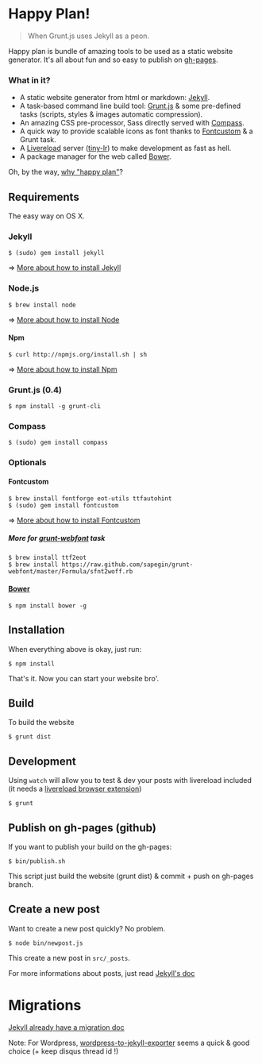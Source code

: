 # Happy Plan!

> When Grunt.js uses Jekyll as a peon.

Happy plan is bundle of amazing tools to be used as a static website generator. It's all about fun and so easy to publish on [gh-pages](http://pages.github.com/).

### What in it?

* A static website generator from html or markdown: [Jekyll](https://github.com/mojombo/jekyll).
* A task-based command line build tool: [Grunt.js](http://gruntjs.com/) & some pre-defined tasks (scripts, styles & images automatic compression).
* An amazing CSS pre-processor, Sass directly served with [Compass](http://compass-style.org/).
* A quick way to provide scalable icons as font thanks to [Fontcustom](http://fontcustom.com/) & a Grunt task.
* A [Livereload](http://livereload.com/) server ([tiny-lr](https://github.com/mklabs/tiny-lr)) to make development as fast as hell.
* A package manager for the web called [Bower](https://github.com/twitter/bower).

Oh, by the way, [why "happy plan"](http://www.youtube.com/watch?v=5zVVKXT8Vi0)?

## Requirements

The easy way on OS X.

### Jekyll

    $ (sudo) gem install jekyll

⇒ [More about how to install Jekyll](https://github.com/mojombo/jekyll/wiki/install)

### Node.js

    $ brew install node

⇒ [More about how to install Node](https://github.com/joyent/node/wiki/Installation)

#### Npm

    $ curl http://npmjs.org/install.sh | sh

⇒ [More about how to install Npm](https://github.com/isaacs/npm)

### Grunt.js (0.4)

    $ npm install -g grunt-cli

### Compass

    $ (sudo) gem install compass

### Optionals

#### Fontcustom

    $ brew install fontforge eot-utils ttfautohint
    $ (sudo) gem install fontcustom

⇒ [More about how to install Fontcustom](http://fontcustom.com/#installation)

##### More for [grunt-webfont](https://github.com/sapegin/grunt-webfont) task

    $ brew install ttf2eot
    $ brew install https://raw.github.com/sapegin/grunt-webfont/master/Formula/sfnt2woff.rb

#### [Bower](https://github.com/twitter/bower)

    $ npm install bower -g

## Installation

When everything above is okay, just run:

    $ npm install

That's it. Now you can start your website bro'.

## Build

To build the website

    $ grunt dist

## Development

Using `watch` will allow you to test & dev your posts with livereload included (it needs a [livereload browser extension](http://go.livereload.com/extensions))

    $ grunt

## Publish on gh-pages (github)

If you want to publish your build on the gh-pages:

    $ bin/publish.sh

This script just build the website (grunt dist) & commit + push on gh-pages branch.

## Create a new post

Want to create a new post quickly? No problem.

    $ node bin/newpost.js

This create a new post in `src/_posts`.

For more informations about posts, just read [Jekyll's doc](https://github.com/mojombo/jekyll/wiki)

# Migrations

[Jekyll already have a migration doc](https://github.com/mojombo/jekyll/wiki/blog-migrations)

Note: For Wordpress, [wordpress-to-jekyll-exporter](https://github.com/benbalter/wordpress-to-jekyll-exporter) seems a quick & good choice (+ keep disqus thread id !)

